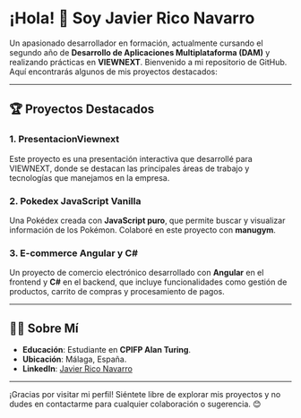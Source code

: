 # ¡Hola! 👋 Soy Javier Rico Navarro

Un apasionado desarrollador en formación, actualmente cursando el segundo año de **Desarrollo de Aplicaciones Multiplataforma (DAM)** y realizando prácticas en **VIEWNEXT**. Bienvenido a mi repositorio de GitHub. Aquí encontrarás algunos de mis proyectos destacados:

---

## 🏆 Proyectos Destacados

### 1. **PresentacionViewnext**
Este proyecto es una presentación interactiva que desarrollé para VIEWNEXT, donde se destacan las principales áreas de trabajo y tecnologías que manejamos en la empresa.

### 2. **Pokedex JavaScript Vanilla**
Una Pokédex creada con **JavaScript puro**, que permite buscar y visualizar información de los Pokémon. Colaboré en este proyecto con **manugym**.

### 3. **E-commerce Angular y C#**
Un proyecto de comercio electrónico desarrollado con **Angular** en el frontend y **C#** en el backend, que incluye funcionalidades como gestión de productos, carrito de compras y procesamiento de pagos.

---

## 👨‍💻 Sobre Mí

- **Educación**: Estudiante en **CPIFP Alan Turing**.
- **Ubicación**: Málaga, España.
- **LinkedIn**: [Javier Rico Navarro](#)

---

¡Gracias por visitar mi perfil! Siéntete libre de explorar mis proyectos y no dudes en contactarme para cualquier colaboración o sugerencia. 😊
